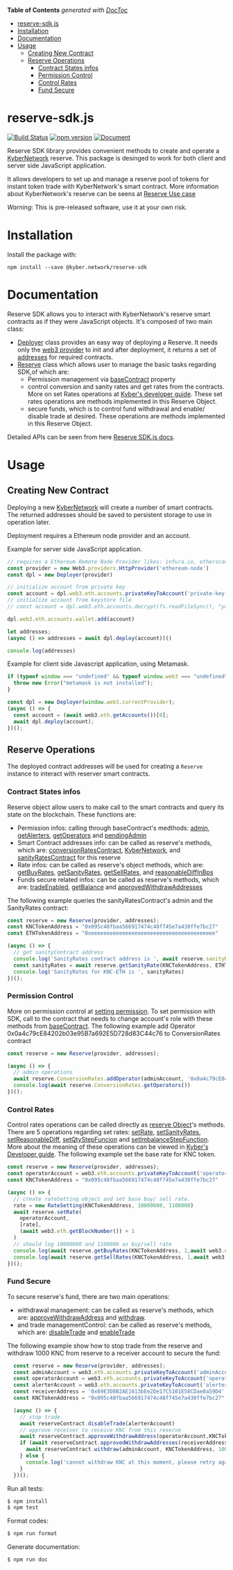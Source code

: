 <!-- START doctoc generated TOC please keep comment here to allow auto update -->
<!-- DON'T EDIT THIS SECTION, INSTEAD RE-RUN doctoc TO UPDATE -->
**Table of Contents**  *generated with [DocToc](https://github.com/thlorenz/doctoc)*

- [reserve-sdk.js](#reserve-sdkjs)
- [Installation](#installation)
- [Documentation](#documentation)
- [Usage](#usage)
  - [Creating New Contract](#creating-new-contract)
  - [Reserve Operations](#reserve-operations)
    - [Contract States infos](#contract-states-infos)
    - [Permission Control](#permission-control)
    - [Control Rates](#control-rates)
    - [Fund Secure](#fund-secure)

<!-- END doctoc generated TOC please keep comment here to allow auto update -->

# reserve-sdk.js
[![Build Status](https://travis-ci.com/KyberNetwork/reserve-sdk.js.svg?token=2kykYMd22vvW6D6VvzXS&branch=master)](https://travis-ci.com/KyberNetwork/reserve-sdk.js)
[![npm version](https://badge.fury.io/js/%40kyber.network%2Freserve-sdk.svg)](https://badge.fury.io/js/%40kyber.network%2Freserve-sdk)
[![Document](https://doc.esdoc.org/github.com/KyberNetwork/reserve-sdk.js/badge.svg)](https://doc.esdoc.org/github.com/KyberNetwork/reserve-sdk.js)

Reserve SDK library provides convenient methods to create and operate a [KyberNetwork](https://kyber.network/) reserve.
This package is desinged to work for both client and server side JavaScript application.

It allows developers to set up and manage a reserve pool of tokens for instant token trade with KyberNetwork's smart contract. More information about KyberNetwork's reserve can be seens at [Reserve Use case](https://developer.kyber.network/docs/ReservesUseCase)


*Warning*: This is pre-released software, use it at your own risk.

# Installation

Install the package with:

    npm install --save @kyber.network/reserve-sdk
    
# Documentation
Reserve SDK allows you to interact with KyberNetwork's reserve smart contracts as if they were JavaScript objects. It's composed of two main class: 

- [Deployer](https://doc.esdoc.org/github.com/KyberNetwork/reserve-sdk.js/class/src/deployer.js~Deployer.html) class  provides an easy way of deploying a Reserve. It needs only the [web3 provider](https://web3js.readthedocs.io/en/1.0/web3.html)  to init and after deployment, it returns a set of [addresses](https://doc.esdoc.org/github.com/KyberNetwork/reserve-sdk.js/class/src/addresses.js~Addresses.html) for required contracts. 
- [Reserve](https://doc.esdoc.org/github.com/KyberNetwork/reserve-sdk.js/class/src/reserve.js~Reserve.html) class which allows user to manage the basic tasks regarding SDK,of which are: 
  * Permission management via [baseContract](https://doc.esdoc.org/github.com/KyberNetwork/reserve-sdk.js/class/src/base_contract.js~BaseContract.html) property
  * control conversion and sanity rates and get rates from the contracts. More on set Rates operations at [Kyber's developer guide](https://developer.kyber.network/docs/ReservesGuide#step-3-setting-token-conversion-rates-prices). These set rates operations are methods implemented in this Reserve Object.
  * secure funds, which is to control fund withdrawal and enable/ disable trade at desired. These operations are methods implemented in this Reserve Object. 

Detailed APIs can be seen from here [Reserve SDK.js docs](https://doc.esdoc.org/github.com/KyberNetwork/reserve-sdk.js).

# Usage

## Creating New Contract

Deploying a new [KyberNetwork](https://kyber.network/) will create a number of smart contracts. 
The returned addresses should be saved to persistent storage to use in operation later.

Deployment requires a Ethereum node provider and an account.

Example for server side JavaScript application. 

```js
// requires a Ethereum Remote Node Provider likes: infura.io, etherscan.io...
const provider = new Web3.providers.HttpProvider('ethereum-node')
const dpl = new Deployer(provider)

// initialize account from private key
const account = dpl.web3.eth.accounts.privateKeyToAccount('private-key')
// initialize account from keystore file
// const account = dpl.web3.eth.accounts.decrypt(fs.readFileSync(), "your-keystore-passphrase");

dpl.web3.eth.accounts.wallet.add(account)

let addresses;
(async () => addresses = await dpl.deploy(account))()

console.log(addresses)
```

Example for client side Javascript application, using Metamask.

```js
if (typeof window === "undefined" && typeof window.web3 === "undefined") {
  throw new Error("metamask is not installed");
}

const dpl = new Deployer(window.web3.currentProvider);
(async () => {
  const account = (await web3.eth.getAccounts())[0];
  await dpl.deploy(account);
})();
```

## Reserve Operations

The deployed contract addresses will be used for creating a `Reserve` instance to interact with reserver smart 
contracts.

### Contract States infos

Reserve object allow users to make call to the smart contracts and query its state on the blockchain. These functions are:
- Permission infos: calling through baseContract's medthods: [admin](https://doc.esdoc.org/github.com/KyberNetwork/reserve-sdk.js/class/src/base_contract.js~BaseContract.html#instance-method-admin), [getAlerters](https://doc.esdoc.org/github.com/KyberNetwork/reserve-sdk.js/class/src/base_contract.js~BaseContract.html#instance-method-getAlerters), [getOperators](https://doc.esdoc.org/github.com/KyberNetwork/reserve-sdk.js/class/src/base_contract.js~BaseContract.html#instance-method-getOperators) and [pendingAdmin](https://doc.esdoc.org/github.com/KyberNetwork/reserve-sdk.js/class/src/base_contract.js~BaseContract.html#instance-method-pendingAdmin)
- Smart Contract addresses info: can be called as reserve's methods, which are: [conversionRatesContract](https://doc.esdoc.org/github.com/KyberNetwork/reserve-sdk.js/class/src/reserve.js~Reserve.html#instance-method-conversionRatesContract), [KyberNetwork](https://doc.esdoc.org/github.com/KyberNetwork/reserve-sdk.js/class/src/reserve.js~Reserve.html#instance-method-kyberNetwork), and [sanityRatesContract](https://doc.esdoc.org/github.com/KyberNetwork/reserve-sdk.js/class/src/reserve.js~Reserve.html#instance-method-sanityRatesContract) for this reserve
- Rate infos: can be called as reserve's object methods, which are: [getBuyRates](https://doc.esdoc.org/github.com/KyberNetwork/reserve-sdk.js/class/src/reserve.js~Reserve.html#instance-method-getBuyRates), [getSanityRates](https://doc.esdoc.org/github.com/KyberNetwork/reserve-sdk.js/class/src/reserve.js~Reserve.html#instance-method-getSanityRate), [getSellRates](https://doc.esdoc.org/github.com/KyberNetwork/reserve-sdk.js/class/src/reserve.js~Reserve.html#instance-method-getSellRates), and [reasonableDiffInBps](https://doc.esdoc.org/github.com/KyberNetwork/reserve-sdk.js/class/src/reserve.js~Reserve.html#instance-method-reasonableDiffInBps) 
- Funds secure related infos: can be called as reserve's methods, which are: [tradeEnabled](https://doc.esdoc.org/github.com/KyberNetwork/reserve-sdk.js/class/src/reserve.js~Reserve.html#instance-method-tradeEnabled), [getBalance](https://doc.esdoc.org/github.com/KyberNetwork/reserve-sdk.js/class/src/reserve.js~Reserve.html#instance-method-getBalance) and [approvedWithdrawAddresses](https://doc.esdoc.org/github.com/KyberNetwork/reserve-sdk.js/class/src/reserve.js~Reserve.html#instance-method-approvedWithdrawAddresses)

The following example queries the sanityRatesContract's admin and the SanityRates contract:

```js
const reserve = new Reserve(provider, addresses);
const KNCTokenAddress = "0x095c48fbaa566917474c48f745e7a430ffe7bc27"
const ETHTokenAddress = "0xeeeeeeeeeeeeeeeeeeeeeeeeeeeeeeeeeeeeeeee"

(async () => {
  // get sanityContract address
  console.log('SanityRates contract address is ', await reserve.sanityRates.admin())
  const sanityRates = await reserve.getSanityRate(KNCTokenAddress, ETHTokenAddress)
  console.log('SanityRates for KNC-ETH is ', sanityRates)
})();
```


### Permission Control

More on permission control at [setting permission](https://developer.kyber.network/docs/ReservesGuide#setting-permissions). To set permission with SDK, call to the contract that needs to change account's role with these methods from [baseContract](https://doc.esdoc.org/github.com/KyberNetwork/reserve-sdk.js/class/src/base_contract.js~BaseContract.html). The following example add Operator 0x0a4c79cE84202b03e95B7a692E5D728d83C44c76 to ConversionRates contract

```js
const reserve = new Reserve(provider, addresses);

(async () => {
  // admin operations
  await reserve.ConversionRates.addOperator(adminAccount, '0x0a4c79cE84202b03e95B7a692E5D728d83C44c76');
  console.log(await reserve.ConversionRates.getOperators())
})();
```

### Control Rates
Control rates operations can be called directly as [reserve Object](https://doc.esdoc.org/github.com/KyberNetwork/reserve-sdk.js/class/src/reserve.js~Reserve.html)'s methods. There are 5 operations regarding set rates: [setRate](https://doc.esdoc.org/github.com/KyberNetwork/reserve-sdk.js/class/src/reserve.js~Reserve.html#instance-method-setRate), [setSanityRates](https://doc.esdoc.org/github.com/KyberNetwork/reserve-sdk.js/class/src/reserve.js~Reserve.html#instance-method-setSanityRates), [setReasonableDiff](https://doc.esdoc.org/github.com/KyberNetwork/reserve-sdk.js/class/src/reserve.js~Reserve.html#instance-method-setReasonableDiff), [setQtyStepFuncion](https://doc.esdoc.org/github.com/KyberNetwork/reserve-sdk.js/class/src/reserve.js~Reserve.html#instance-method-setQtyStepFunction) and [setImbalanceStepFunction](https://doc.esdoc.org/github.com/KyberNetwork/reserve-sdk.js/class/src/reserve.js~Reserve.html#instance-method-setImbalanceStepFunction). More about the meaning of these operations can be viewed in [Kyber's Developer guide](https://developer.kyber.network/docs/ReservesGuide#step-3-setting-token-conversion-rates-prices).
The following example set the base rate for KNC token.

```js
const reserve = new Reserve(provider, addresses);
const operatorAccount = web3.eth.accounts.privateKeyToAccount('operatorAccountPrivateKey');
const KNCTokenAddress = "0x095c48fbaa566917474c48f745e7a430ffe7bc27"

(async () => {
  // create rateSetting object and set base buy/ sell rate.
  rate = new RateSetting(KNCTokenAddress, 10000000, 1100000)
  await reserve.setRate( 
    operatorAccount,
    [rate],
    (await web3.eth.getBlockNumber()) + 1
  )
  // should log 10000000 and 1100000 as buy/sell rate
  console.log(await reserve.getBuyRates(KNCTokenAddress, 1,await web3.eth.getBlockNumber()))
  console.log(await reserve.getSellRates(KNCTokenAddress, 1,await web3.eth.getBlockNumber()))
})();
```

### Fund Secure  
To secure reserve's fund, there are two main operations:
- withdrawal management: can be called as reserve's methods, which are: [approveWithdrawAddress](https://doc.esdoc.org/github.com/KyberNetwork/reserve-sdk.js/class/src/reserve.js~Reserve.html#instance-method-approveWithdrawAddress) and [withdraw](https://doc.esdoc.org/github.com/KyberNetwork/reserve-sdk.js/class/src/reserve.js~Reserve.html#instance-method-withdraw).
- and trade managementControl: can be called as reserve's methods, which are: [disableTrade](https://doc.esdoc.org/github.com/KyberNetwork/reserve-sdk.js/class/src/reserve.js~Reserve.html#instance-method-disableTrade) and [enableTrade](https://doc.esdoc.org/github.com/KyberNetwork/reserve-sdk.js/class/src/reserve.js~Reserve.html#instance-method-enableTrade)

The following example show how to stop trade from the reserve and withdraw 1000 KNC from reserve to a receiver account to secure the fund: 

```js
  const reserve = new Reserve(provider, addresses);
  const adminAccount = web3.eth.accounts.privateKeyToAccount('adminAccountPrivateKey');
  const operatorAccount = web3.eth.accounts.privateKeyToAccount('operatorAccountPrivateKey');
  const alerterAccount = web3.eth.accounts.privateKeyToAccount('alerterAccountPrivateKey');
  const receiverAddress = '0x69E3D8B2AE1613bEe2De17C5101E58CDae8a59D4' 
  const KNCTokenAddress = "0x095c48fbaa566917474c48f745e7a430ffe7bc27"

  (async () => {
    // stop trade. 
    await reserveContract.disableTrade(alerterAccount)
    // approve receiver to receive KNC from this reserve
    await reserveContract.approveWithdrawAddress(operatorAccount,KNCTokenAddress, receiverAddress)
    if (await reserveContract.approvedWithdrawAddresses(receiverAddress, KNCTokenAddress) == true) {
      await reserveContract.withdraw(adminAccount, KNCTokenAddress, 1000)
    } else {
      console.log('cannot withdraw KNC at this moment, please retry again later')
    }
  })();
```

Run all tests:

```bash
$ npm install
$ npm test
```

Format codes:

```bash
$ npm run format
```

Generate documentation:

```bash
$ npm run doc
```
